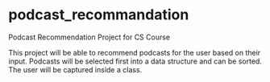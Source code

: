 # podcast_recommandation
Podcast Recommendation Project for CS Course

This project will be able to recommend podcasts for the user based on their input.
Podcasts will be selected first into a data structure and can be sorted. 
The user will be captured inside a class.
